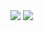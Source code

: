 <!-- My GitHub stats -->
<img src="https://github-readme-stats-tmrsich.vercel.app/api?username=tmrsich&theme=algolia&show_icons=true"/>

<!-- My top languages -->
<img src="https://github-readme-stats-lxleqxr3y-tmrsich.vercel.app/api/top-langs/?username=tmrsich&theme=algolia&count_private=true&langs_count=50&layout=compact"/>
